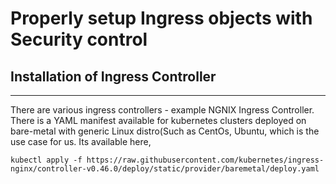 # Properly setup Ingress objects with Security control

## Installation of Ingress Controller 
---

There are various ingress controllers - example NGNIX Ingress Controller. There is a YAML manifest available for kubernetes clusters deployed on bare-metal with generic Linux distro(Such as CentOs, Ubuntu, which is the use case for us. Its available here, 


```
kubectl apply -f https://raw.githubusercontent.com/kubernetes/ingress-nginx/controller-v0.46.0/deploy/static/provider/baremetal/deploy.yaml
```
